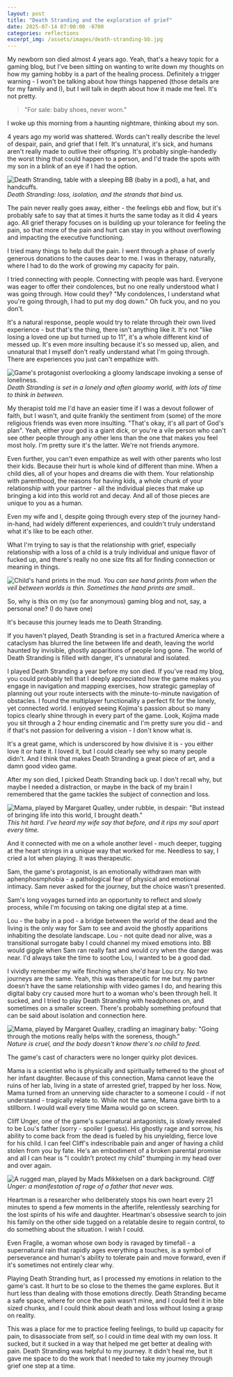 ```yaml
---
layout: post
title: "Death Stranding and the exploration of grief"
date: 2025-07-14 07:00:00 -0700
categories: reflections
excerpt_img: /assets/images/death-stranding-bb.jpg
---
```


My newborn son died almost 4 years ago. Yeah, that's a heavy topic for a gaming blog, but I've been sitting on wanting to write down my thoughts on how my gaming hobby is a part of the healing process. Definitely a trigger warning - I won't be talking about how things happened (those details are for my family and I), but I will talk in depth about how it made me feel. It's not pretty.

> "For sale: baby shoes, never worn."

I woke up this morning from a haunting nightmare, thinking about my son.

4 years ago my world was shattered. Words can't really describe the level of despair, pain, and grief that I felt. It's unnatural, it's sick, and humans aren't really made to outlive their offspring. It's probably single-handedly the worst thing that could happen to a person, and I'd trade the spots with my son in a blink of an eye if I had the option.

![Death Stranding, table with a sleeping BB (baby in a pod), a hat, and handcuffs.](/assets/images/death-stranding-bb.jpg)
*Death Stranding: loss, isolation, and the strands that bind us.*

The pain never really goes away, either - the feelings ebb and flow, but it's probably safe to say that at times it hurts the same today as it did 4 years ago. All grief therapy focuses on is building up your tolerance for feeling the pain, so that more of the pain and hurt can stay in you without overflowing and impacting the executive functioning.

I tried many things to help dull the pain. I went through a phase of overly generous donations to the causes dear to me. I was in therapy, naturally, where I had to do the work of growing my capacity for pain.

I tried connecting with people. Connecting with people was hard. Everyone was eager to offer their condolences, but no one really understood what I was going through. How could they? "My condolences, I understand what you're going through, I had to put my dog down." Oh fuck you, and no you don't.

It's a natural response, people would try to relate through their own lived experience - but that's the thing, there isn't anything like it. It's not "like losing a loved one up but turned up to 11", it's a whole different kind of messed up. It's even more insulting because it's so messed up, alien, and unnatural that I myself don't really understand what I'm going through. There are experiences you just can't empathize with.

![Game's protagonist overlooking a gloomy landscape invoking a sense of loneliness.](/assets/images/death-stranding-lonely.jpg)
*Death Stranding is set in a lonely and often gloomy world, with lots of time to think in between.*

My therapist told me I'd have an easier time if I was a devout follower of faith, but I wasn't, and quite frankly the sentiment from (some) of the more religious friends was even more insulting. "That's okay, it's all part of God's plan". Yeah, either your god is a giant dick, or you're a vile person who can't see other people through any other lens than the one that makes you feel most holy. I'm pretty sure it's the latter. We're not friends anymore.

Even further, you can't even empathize as well with other parents who lost their kids. Because their hurt is whole kind of different than mine. When a child dies, all of your hopes and dreams die with them. Your relationship with parenthood, the reasons for having kids, a whole chunk of your relationship with your partner - all the individual pieces that make up bringing a kid into this world rot and decay. And all of those pieces are unique to you as a human.

Even my wife and I, despite going through every step of the journey hand-in-hand, had widely different experiences, and couldn't truly understand what it's like to be each other.

What I'm trying to say is that the relationship with grief, especially relationship with a loss of a child is a truly individual and unique flavor of fucked up, and there's really no one size fits all for finding connection or meaning in things.

![Child's hand prints in the mud.](/assets/images/death-stranding-hand-prints.jpg)
*You can see hand prints from when the veil between worlds is thin. Sometimes the hand prints are small..*

So, why is this on my (so far anonymous) gaming blog and not, say, a personal one? (I do have one)

It's because this journey leads me to Death Stranding.

If you haven't played, Death Stranding is set in a fractured America where a cataclysm has blurred the line between life and death, leaving the world haunted by invisible, ghostly apparitions of people long gone. The world of Death Stranding is filled with danger, it's unnatural and isolated.

I played Death Stranding a year before my son died. If you've read my blog, you could probably tell that I deeply appreciated how the game makes you engage in navigation and mapping exercises, how strategic gameplay of planning out your route intersects with the minute-to-minute navigation of obstacles. I found the multiplayer functionality a perfect fit for the lonely, yet connected world. I enjoyed seeing Kojima's passion about so many topics clearly shine through in every part of the game. Look, Kojima made you sit through a 2 hour ending cinematic and I'm pretty sure you did - and if that's not passion for delivering a vision - I don't know what is.

It's a great game, which is underscored by how divisive it is - you either love it or hate it. I loved it, but I could clearly see why so many people didn't. And I think that makes Death Stranding a great piece of art, and a damn good video game.

After my son died, I picked Death Stranding back up. I don't recall why, but maybe I needed a distraction, or maybe in the back of my brain I remembered that the game tackles the subject of connection and loss.

![Mama, played by Margaret Qualley, under rubble, in despair: "But instead of bringing life into this world, I brought death."](/assets/images/death-stranding-mama-death.jpg)
*This hit hard. I've heard my wife say that before, and it rips my soul apart every time.*

And it connected with me on a whole another level - much deeper, tugging at the heart strings in a unique way that worked for me. Needless to say, I cried a lot when playing. It was therapeutic.

Sam, the game's protagonist, is an emotionally withdrawn man with aphenphosmphobia - a pathological fear of physical and emotional intimacy. Sam never asked for the journey, but the choice wasn't presented.

Sam's long voyages turned into an opportunity to reflect and slowly process, while I'm focusing on taking one digital step at a time.

Lou - the baby in a pod - a bridge between the world of the dead and the living is the only way for Sam to see and avoid the ghostly apparitions inhabiting the desolate landscape. Lou - not quite dead nor alive, was a transitional surrogate baby I could channel my mixed emotions into. BB would giggle when Sam ran really fast and would cry when the danger was near. I'd always take the time to soothe Lou, I wanted to be a good dad.

I vividly remember my wife flinching when she'd hear Lou cry. No two journeys are the same. Yeah, this was therapeutic for me but my partner doesn't have the same relationship with video games I do, and hearing this digital baby cry caused more hurt to a woman who's been through hell. It sucked, and I tried to play Death Stranding with headphones on, and sometimes on a smaller screen. There's probably something profound that can be said about isolation and connection here.

![Mama, played by Margaret Qualley, cradling an imaginary baby: "Going through the motions really helps with the soreness, though."](/assets/images/death-stranding-mama-soreness.jpg)
*Nature is cruel, and the body doesn't know there's no child to feed.*

The game's cast of characters were no longer quirky plot devices.

Mama is a scientist who is physically and spiritually tethered to the ghost of her infant daughter. Because of this connection, Mama cannot leave the ruins of her lab, living in a state of arrested grief, trapped by her loss. Now, Mama turned from an unnerving side character to a someone I could - if not understand - tragically relate to. While not the same, Mama gave birth to a stillborn. I would wail every time Mama would go on screen.

Cliff Unger, one of the game's supernatural antagonists, is slowly revealed to be Lou's father (sorry - spoiler I guess). His ghostly rage and sorrow, his ability to come back from the dead is fueled by his unyielding, fierce love for his child. I can feel Cliff's indescribable pain and anger of having a child stolen from you by fate. He's an embodiment of a broken parental promise and all I can hear is "I couldn't protect my child" thumping in my head over and over again.

![A rugged man, played by Mads Mikkelsen on a dark background.](/assets/images/death-stranding-cliff.jpg)
*Cliff Unger: a manifestation of rage of a father that never was.*

Heartman is a researcher who deliberately stops his own heart every 21 minutes to spend a few moments in the afterlife, relentlessly searching for the lost spirits of his wife and daughter. Heartman's obsessive search to join his family on the other side tugged on a relatable desire to regain control, to do something about the situation. I wish I could. 

Even Fragile, a woman whose own body is ravaged by timefall - a supernatural rain that rapidly ages everything a touches, is a symbol of perseverance and human's ability to tolerate pain and move forward, even if it's sometimes not entirely clear why.

Playing Death Stranding hurt, as I processed my emotions in relation to the game's cast. It hurt to be so close to the themes the game explores. But it hurt less than dealing with those emotions directly. Death Stranding became a safe space, where for once the pain wasn't mine, and I could feel it in bite sized chunks, and I could think about death and loss without losing a grasp on reality.

This was a place for me to practice feeling feelings, to build up capacity for pain, to disassociate from self, so I could in time deal with my own loss. It sucked, but it sucked in a way that helped me get better at dealing with pain. Death Stranding was helpful to my journey. It didn't heal me, but it gave me space to do the work that I needed to take my journey through grief one step at a time.

